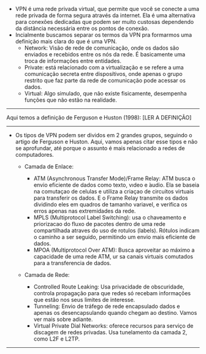 - VPN é uma rede privada virtual, que permite que você se conecte a uma rede privada de forma segura através da internet. Ela é uma alternativa para conexões dedicadas que podem ser muito custosas dependendo da distância necessária entre os pontos de conexão.
- Incialmente buscamos separar os termos da VPN pra formarmos uma definição mais clara do que é uma VPN.
  - Network: Visão de rede de comunicação, onde os dados são enviados e recebidos entre os nós da rede. É basicamente uma troca de informações entre entidades.
  - Private: está relacionado com a virtualização e se refere a uma comunicação secreta entre disposítivos, onde apenas o grupo restrito que faz parte da rede de comunicação pode acessar os dados.
  - Virtual: Algo simulado, que não existe fisicamente, desempenha funções que não estão na realidade.

---

Aqui temos a definição de Ferguson e Huston (1998): [LER A DEFINIÇÃO]

---

- Os tipos de VPN podem ser dividos em 2 grandes grupos, seguindo o artigo de Ferguson e Huston. Aqui, vamos apenas citar esse tipos e não se aprofundar, até porque o assunto é mais relacionado a redes de computadores.
  - Camada de Enlace:
    - ATM (Asynchronous Transfer Mode)/Frame Relay: ATM busca o envio eficiente de dados como texto, vıdeo e  ́audio. Ela se baseia na comutaçao de celulas e utiliza a criaçao de circuitos virtuais para transferir os dados. E o Frame Relay transmite os dados dividindo eles em quadros de tamanho variavel, e verifica os erros apenas nas extremidades da rede.
    - MPLS (Multiprotocol Label Switching): usa o chaveamento e priorizacao do fluxo de pacotes dentro de uma rede compartilhada atraves do uso de rotulos (labels). Rótulos indicam o caminho a ser seguido, permitindo um envio mais eficiente de dados.
    - MPOA (Multiprotocol Over ATM): Busca aproveitar ao máximo a capacidade de uma rede ATM, ur sa canais virtuais comutados para a transferencia de dados.

  - Camada de Rede:
    - Controlled Route Leaking: Usa privacidade de obscuridade, controla propagação para que redes só recebam informações que estão nos seus limites de interesse.
    - Tunneling: Envio de tráfego de rede encapsulado dados e apenas os desencapsulando quando chegam ao destino. Vamos ver mais sobre adiante.
    - Virtual Private Dial Networks: oferece recursos para serviço de discagem de redes privadas. Usa tunelamento da camada 2, como L2F e L2TP.

---

